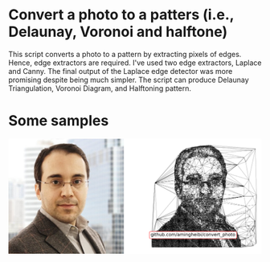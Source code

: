 # Convert a photo to a patters (i.e., Delaunay, Voronoi and halftone)
This script converts a photo to a pattern by extracting pixels of edges. Hence, edge extractors are required. I've used two edge extractors, Laplace and Canny. The final output of the Laplace edge detector was more promising despite being much simpler. The script can produce Delaunay Triangulation, Voronoi Diagram, and Halftoning pattern.

# Some samples
![Delaunay tringulation on Laplace output](data/1_delaunay_laplace.png?raw=true "Delaunay tringulation on Laplace output")
